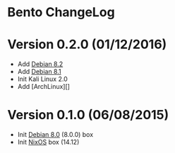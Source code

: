Bento ChangeLog
================

# Version 0.2.0 (01/12/2016)

- Add [Debian 8.2][]
- Add [Debian 8.1][]
- Init Kali Linux 2.0
- Add [ArchLinux][]

# Version 0.1.0 (06/08/2015)

- Init [Debian 8.0][] (8.0.0) box
- Init [NixOS][] box (14.12)


[Debian 8.0]: https://atlas.hashicorp.com/nlamirault/boxes/debian-8.0
[Debian 8.1]: https://atlas.hashicorp.com/nlamirault/boxes/debian-8.1
[Debian 8.2]: https://atlas.hashicorp.com/nlamirault/boxes/debian-8.2
[NixOS]: https://atlas.hashicorp.com/nlamirault/boxes/nixos
[NixOS]: https://atlas.hashicorp.com/nlamirault/boxes/archlinux
